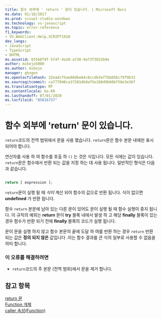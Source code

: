 ```yaml
---
title: 함수 외부에 ' return ' 문이 있습니다. | Microsoft Docs
ms.date: 01/18/2017
ms.prod: visual-studio-windows
ms.technology: vs-javascript
ms.topic: error-reference
f1_keywords:
- VS.WebClient.Help.SCRIPT1018
dev_langs:
- JavaScript
- TypeScript
- DHTML
ms.assetid: 03568f9f-5f4f-4a10-a738-9a73f3832b9e
author: mikejo5000
ms.author: mikejo
manager: ghogen
ms.openlocfilehash: 32eadcf5ae88dbe64c8ccdb3effbb85bc79f9b32
ms.sourcegitcommit: ca777040ca372014b9af5e188d9b60bf56e3e36f
ms.translationtype: MT
ms.contentlocale: ko-KR
ms.lasthandoff: 07/01/2020
ms.locfileid: "85816737"
---
```

# <a name="return-statement-outside-of-function"></a>함수 외부에 'return' 문이 있습니다.
`return`코드의 전역 범위에서 문을 사용 했습니다. `return`문은 함수 본문 내에만 표시 되어야 합니다.  
  
 연산자를 사용 하 여 함수를 호출 하 `()` 는 것은 식입니다. 모든 식에는 값이 있습니다. `return`문은 함수에서 반환 되는 값을 지정 하는 데 사용 됩니다. 일반적인 형식은 다음과 같습니다.  
  
```js
  
return [ expression ];  
```  
  
 `return`문이 실행 될 때 *식이* 계산 되어 함수의 값으로 반환 됩니다. 식이 없으면 **undefined** 가 반환 됩니다.  
  
 함수 `return` 본문에 남아 있는 다른 문이 있어도 문이 실행 될 때 함수 실행이 중지 됩니다. 이 규칙의 예외는 **return** 문이 **try** 블록 내에서 발생 하 고 해당 **finally** 블록이 있는 경우 함수가 반환 되기 전에 **finally** 블록의 코드가 실행 됩니다.  
  
 문이 문을 실행 하지 않고 함수 본문의 끝에 도달 하 여를 반환 하는 경우 `return` 반환 되는 값은 **정의 되지 않은** 값입니다 .이는 함수 결과를 큰 식의 일부로 사용할 수 없음을 의미 합니다.  
  
### <a name="to-correct-this-error"></a>이 오류를 해결하려면  
  
- `return`코드의 주 본문 (전역 범위)에서 문을 제거 합니다.  
  
## <a name="see-also"></a>참고 항목  
 [return 문](../../javascript/reference/return-statement-javascript.md)   
 [Function 개체](../../javascript/reference/function-object-javascript.md)   
 [caller 속성(Function)](../../javascript/reference/caller-property-function-javascript.md)